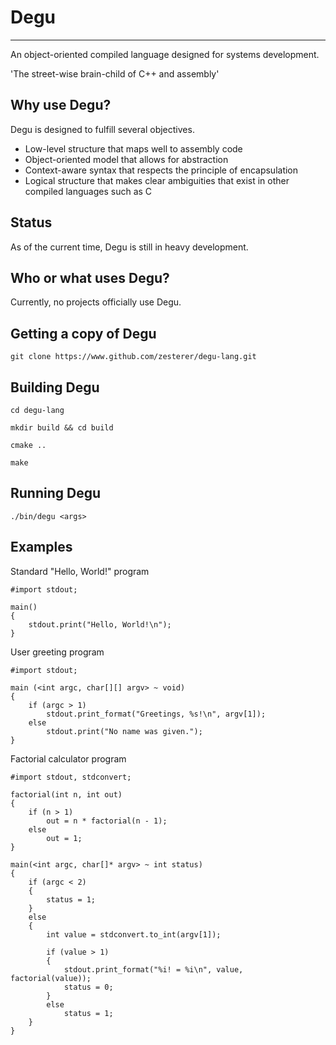 # Degu
------

An object-oriented compiled language designed for systems development.

'The street-wise brain-child of C++ and assembly'

## Why use Degu?

Degu is designed to fulfill several objectives.

* Low-level structure that maps well to assembly code
* Object-oriented model that allows for abstraction
* Context-aware syntax that respects the principle of encapsulation
* Logical structure that makes clear ambiguities that exist in other compiled languages such as C

## Status

As of the current time, Degu is still in heavy development.

## Who or what uses Degu?

Currently, no projects officially use Degu.

## Getting a copy of Degu

`git clone https://www.github.com/zesterer/degu-lang.git`

## Building Degu

`cd degu-lang`

`mkdir build && cd build`

`cmake ..`

`make`

## Running Degu

`./bin/degu <args>`

## Examples

Standard "Hello, World!" program

```
#import stdout;

main()
{
	stdout.print("Hello, World!\n");
}
```

User greeting program

```
#import stdout;

main (<int argc, char[][] argv> ~ void)
{
	if (argc > 1)
		stdout.print_format("Greetings, %s!\n", argv[1]);
	else
		stdout.print("No name was given.");
}
```

Factorial calculator program

```
#import stdout, stdconvert;

factorial(int n, int out)
{
	if (n > 1)
		out = n * factorial(n - 1);
	else
		out = 1;
}

main(<int argc, char[]* argv> ~ int status)
{
	if (argc < 2)
	{
		status = 1;
	}
	else
	{
		int value = stdconvert.to_int(argv[1]);

		if (value > 1)
		{
			stdout.print_format("%i! = %i\n", value, factorial(value));
			status = 0;
		}
		else
			status = 1;
	}
}
```
